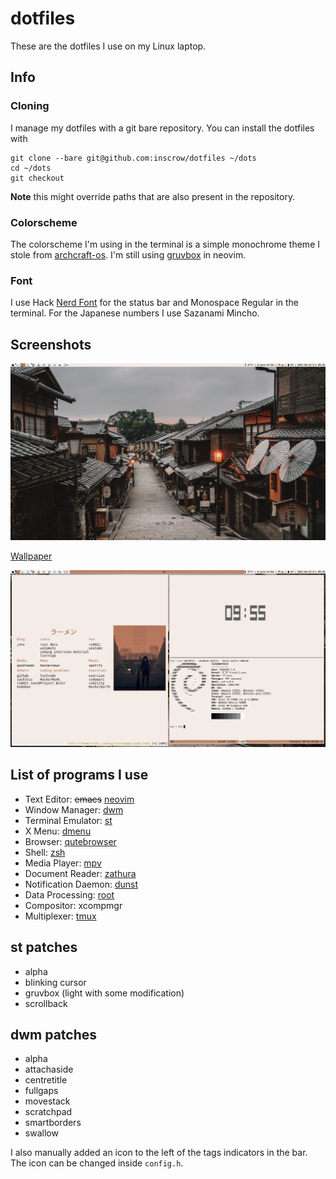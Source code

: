 # dotfiles

These are the dotfiles I use on my Linux laptop.

## Info

### Cloning

I manage my dotfiles with a git bare repository.  You can install the dotfiles
with

```
git clone --bare git@github.com:inscrow/dotfiles ~/dots
cd ~/dots
git checkout
```

**Note** this might override paths that are also present in the repository.

### Colorscheme

The colorscheme I'm using in the terminal is a simple monochrome theme I stole from [archcraft-os](https://github.com/archcraft-os/archcraft-openbox/blob/main/files/scripts/Kiss.sh#L63). I'm still using [gruvbox](https://github.com/morhetz/gruvbox) in neovim.

### Font

I use Hack [Nerd Font](https://www.nerdfonts.com/) for the status bar and
Monospace Regular in the terminal.  For the Japanese numbers I use Sazanami
Mincho.

## Screenshots

![](/docs/screenshots/no-windows.png)

[Wallpaper](https://github.com/Haruno19/Haruno19/blob/main/configs/Wallpapers/kyoto%20streets.png)

![](/docs/screenshots/neofetch.png)

## List of programs I use

* Text Editor: ~~emacs~~ [neovim](https://github.com/neovim/neovim/)
* Window Manager: [dwm](https://dwm.suckless.org/)
* Terminal Emulator: [st](https://st.suckless.org/)
* X Menu: [dmenu](https://tools.suckless.org/dmenu/)
* Browser: [qutebrowser](https://qutebrowser.org/)
* Shell: [zsh](https://www.zsh.org/)
* Media Player: [mpv](https://mpv.io/)
* Document Reader: [zathura](https://pwmt.org/projects/zathura/)
* Notification Daemon: [dunst](https://dunst-project.org/)
* Data Processing: [root](https://root.cern.ch/)
* Compositor: xcompmgr
* Multiplexer: [tmux](https://github.com/tmux/tmux)

## st patches

* alpha
* blinking cursor
* gruvbox (light with some modification)
* scrollback

## dwm patches

* alpha
* attachaside
* centretitle
* fullgaps
* movestack
* scratchpad
* smartborders
* swallow

I also manually added an icon to the left of the tags indicators in the bar.
The icon can be changed inside `config.h`.

